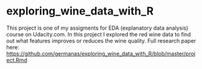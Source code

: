 # exploring_wine_data_with_R
This project is one of my assigments for EDA (explanatory data analysis) course on Udacity.com. In this project I explored the
red wine data to find out what features improves or reduces the wine quality. Full research paper here: 
https://github.com/germanas/exploring_wine_data_with_R/blob/master/project.Rmd
